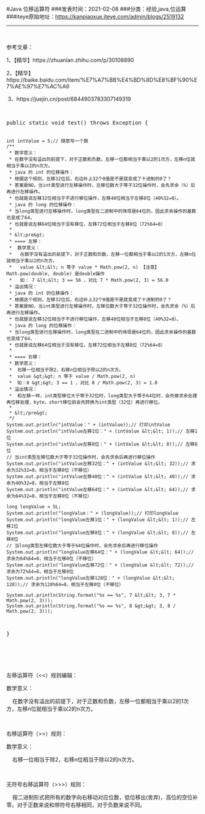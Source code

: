 #Java 位移运算符
###发表时间：2021-02-08
###分类：经验,java,位运算
###iteye原始地址：<a href="https://kanpiaoxue.iteye.com/admin/blogs/2519132" target="_blank">https://kanpiaoxue.iteye.com/admin/blogs/2519132</a>

---

<div class="iteye-blog-content-contain" style="font-size: 14px;"> 
 <p style="font-size: 14px;">&nbsp;</p> 
 <p style="font-size: 14px;">参考文章：</p> 
 <p style="font-size: 14px;">1、【精华】https://zhuanlan.zhihu.com/p/30108890</p> 
 <p style="font-size: 14px;">2、【精华】https://baike.baidu.com/item/%E7%A7%BB%E4%BD%8D%E8%BF%90%E7%AE%97%E7%AC%A6</p> 
 <p style="font-size: 14px;">&nbsp;3、https://juejin.cn/post/6844903783307149319</p> 
 <p style="font-size: 14px;">&nbsp;</p> 
 <pre name="code" class="java">public static void test() throws Exception {

    int intValue = 5;// 随意写一个数
    /**
     * 数学意义：
     * 在数字没有溢出的前提下，对于正数和负数，左移一位都相当于乘以2的1次方，左移n位就相当于乘以2的n次方。
     * java 的 int 的位移操作：
     * 根据这个规则，左移32位后，右边补上32个0值是不是就变成了十进制的0了？
     * 答案是NO，当int类型进行左移操作时，左移位数大于等于32位操作时，会先求余（%）后再进行左移操作。
     * 也就是说左移32位相当于不进行移位操作，左移40位相当于左移8位（40%32=8）。
     * java 的 long 的位移操作：
     * 当long类型进行左移操作时，long类型在二进制中的体现是64位的，因此求余操作的基数也变成了64，
     * 也就是说左移64位相当于没有移位，左移72位相当于左移8位（72%64=8）
     * 
     * &lt;pre&gt;
     * ==== 左移：
     *  数学意义：
     *   在数字没有溢出的前提下，对于正数和负数，左移一位都相当于乘以2的1次方，左移n位就相当于乘以2的n次方。
     *   value &lt;&lt; n 等于 value * Math.pow(2, n) 【注意】Math.pow(double, double) 是double操作
     *   如： 7 &lt;&lt; 3 == 56 ，对比 7 * Math.pow(2, 3) = 56.0
     * 溢出情况：
     * java 的 int 的位移操作：
     * 根据这个规则，左移32位后，右边补上32个0值是不是就变成了十进制的0了？
     * 答案是NO，当int类型进行左移操作时，左移位数大于等于32位操作时，会先求余（%）后再进行左移操作。
     * 也就是说左移32位相当于不进行移位操作，左移40位相当于左移8位（40%32=8）。
     * java 的 long 的位移操作：
     * 当long类型进行左移操作时，long类型在二进制中的体现是64位的，因此求余操作的基数也变成了64，
     * 也就是说左移64位相当于没有移位，左移72位相当于左移8位（72%64=8）
     * 
     * ==== 右移：
     * 数学意义：
     *  右移一位相当于除2，右移n位相当于除以2的n次方。
     *  value &gt;&gt; n 等于 value / Math.pow(2, n)
     *  如：8 &gt;&gt; 3 == 1 ，对比 8 / Math.pow(2, 3) = 1.0
     * 溢出情况：
     *  和左移一样，int类型移位大于等于32位时，long类型大于等于64位时，会先做求余处理再位移处理，byte，short移位前会先转换为int类型（32位）再进行移位。
     * 
     * &lt;/pre&gt;
     */
    System.out.println("intValue：" + (intValue));// 打印intValue
    System.out.println("intValue左移1位：" + (intValue &lt;&lt; 1));// 左移1位
    System.out.println("intValue左移8位：" + (intValue &lt;&lt; 8));// 左移8位
    // 当int类型左移位数大于等于32位操作时，会先求余后再进行移位操作
    System.out.println("intValue左移32位：" + (intValue &lt;&lt; 32));// 求余为32%32=0，相当于左移0位（不移位）
    System.out.println("intValue左移40位：" + (intValue &lt;&lt; 40));// 求余为40%32=8，相当于左移8位
    System.out.println("intValue左移64位：" + (intValue &lt;&lt; 64));// 求余为64%32=0，相当于左移0位（不移位）

    long longValue = 5L;
    System.out.println("longValue：" + (longValue));// 打印longValue
    System.out.println("longValue左移1位：" + (longValue &lt;&lt; 1));// 左移1位
    System.out.println("longValue左移8位：" + (longValue &lt;&lt; 8));// 左移8位
    // 当long类型左移位数大于等于64位操作时，会先求余后再进行移位操作
    System.out.println("longValue左移64位：" + (longValue &lt;&lt; 64));// 求余为64%64=0，相当于左移0位（不移位）
    System.out.println("longValue左移72位：" + (longValue &lt;&lt; 72));// 求余为72%64=8，相当于左移8位
    System.out.println("longValue左移128位：" + (longValue &lt;&lt; 128));// 求余为128%64=0，相当于左移0位（不移位）

    System.out.println(String.format("%s == %s", 7 &lt;&lt; 3, 7 * Math.pow(2, 3)));
    System.out.println(String.format("%s == %s", 8 &gt;&gt; 3, 8 / Math.pow(2, 3)));

}</pre> 
 <p style="font-size: 14px;">&nbsp;</p> 
 <p style="font-size: 14px;">&nbsp;</p> 
 <p style="font-size: 14px;">左移运算符（&lt;&lt;）规则编辑：</p> 
 <p style="font-size: 14px;">数学意义：</p> 
 <p style="font-size: 14px;">&nbsp; &nbsp; 在数字没有溢出的前提下，对于正数和负数，左移一位都相当于乘以2的1次方，左移n位就相当于乘以2的n次方。</p> 
 <p style="font-size: 14px;">&nbsp;</p> 
 <p style="font-size: 14px;">右移运算符（&gt;&gt;）规则：</p> 
 <p style="font-size: 14px;">数学意义：</p> 
 <p style="font-size: 14px;">&nbsp; &nbsp; 右移一位相当于除2，右移n位相当于除以2的n次方。</p> 
 <p style="font-size: 14px;">&nbsp;</p> 
 <p style="font-size: 14px;">无符号右移运算符（&gt;&gt;&gt;）规则：</p> 
 <p style="font-size: 14px;">&nbsp; &nbsp; 按二进制形式把所有的数字向右移动对应位数，低位移出(舍弃)，高位的空位补零。对于正数来说和带符号右移相同，对于负数来说不同。</p> 
</div>